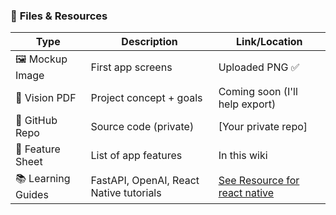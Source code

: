 ### 📂 **Files & Resources**

| Type               | Description                             | Link/Location                  |
| ------------------ | --------------------------------------- | ------------------------------ |
| 🖼️ Mockup Image   | First app screens                       | Uploaded PNG ✅                 |
| 📘 Vision PDF      | Project concept + goals                 | Coming soon (I'll help export) |
| 📁 GitHub Repo     | Source code (private)                   | \[Your private repo]           |
| 📄 Feature Sheet   | List of app features                    | In this wiki                   |
| 📚 Learning Guides | FastAPI, OpenAI, React Native tutorials | [See Resource for react native](https://www.youtube.com/watch?v=0-S5a0eXPoc)  |